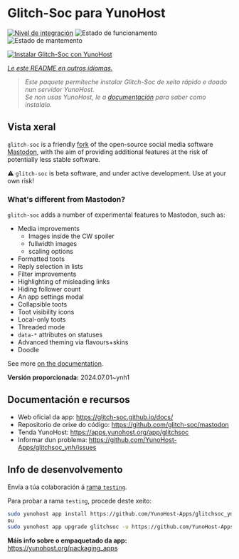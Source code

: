 <!--
NOTA: Este README foi creado automáticamente por <https://github.com/YunoHost/apps/tree/master/tools/readme_generator>
NON debe editarse manualmente.
-->

# Glitch-Soc para YunoHost

[![Nivel de integración](https://dash.yunohost.org/integration/glitchsoc.svg)](https://ci-apps.yunohost.org/ci/apps/glitchsoc/) ![Estado de funcionamento](https://ci-apps.yunohost.org/ci/badges/glitchsoc.status.svg) ![Estado de mantemento](https://ci-apps.yunohost.org/ci/badges/glitchsoc.maintain.svg)

[![Instalar Glitch-Soc con YunoHost](https://install-app.yunohost.org/install-with-yunohost.svg)](https://install-app.yunohost.org/?app=glitchsoc)

*[Le este README en outros idiomas.](./ALL_README.md)*

> *Este paquete permíteche instalar Glitch-Soc de xeito rápido e doado nun servidor YunoHost.*  
> *Se non usas YunoHost, le a [documentación](https://yunohost.org/install) para saber como instalalo.*

## Vista xeral

`glitch-soc` is a friendly [fork](https://en.wikipedia.org/wiki/Fork_(software_development)) of the open-source social media software [Mastodon](https://joinmastodon.org/), with the aim of providing additional features at the risk of potentially less stable software.

⚠️ `glitch-soc` is beta software, and under active development. Use at your own risk!

###  What's different from Mastodon?

`glitch-soc` adds a number of experimental features to Mastodon, such as:

- Media improvements
  - Images inside the CW spoiler
  - fullwidth images
  - scaling options
- Formatted toots
- Reply selection in lists
- Filter improvements
- Highlighting of misleading links
- Hiding follower count
- An app settings modal
- Collapsible toots
- Toot visibility icons
- Local-only toots
- Threaded mode
- `data-*` attributes on statuses
- Advanced theming via flavours+skins
- Doodle

See more [on the documentation](https://glitch-soc.github.io/docs/).


**Versión proporcionada:** 2024.07.01~ynh1
## Documentación e recursos

- Web oficial da app: <https://glitch-soc.github.io/docs/>
- Repositorio de orixe do código: <https://github.com/glitch-soc/mastodon>
- Tenda YunoHost: <https://apps.yunohost.org/app/glitchsoc>
- Informar dun problema: <https://github.com/YunoHost-Apps/glitchsoc_ynh/issues>

## Info de desenvolvemento

Envía a túa colaboración á [rama `testing`](https://github.com/YunoHost-Apps/glitchsoc_ynh/tree/testing).

Para probar a rama `testing`, procede deste xeito:

```bash
sudo yunohost app install https://github.com/YunoHost-Apps/glitchsoc_ynh/tree/testing --debug
ou
sudo yunohost app upgrade glitchsoc -u https://github.com/YunoHost-Apps/glitchsoc_ynh/tree/testing --debug
```

**Máis info sobre o empaquetado da app:** <https://yunohost.org/packaging_apps>
